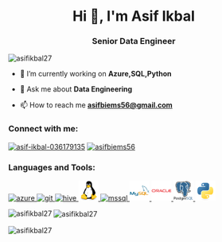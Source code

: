 <h1 align="center">Hi 👋, I'm Asif Ikbal</h1>
<h3 align="center">Senior Data Engineer</h3>

<p align="left"> <img src="https://komarev.com/ghpvc/?username=asifikbal27&label=Profile%20views&color=0e75b6&style=flat" alt="asifikbal27" /> </p>

- 🔭 I’m currently working on **Azure,SQL,Python**

- 💬 Ask me about **Data Engineering**

- 📫 How to reach me **asifbiems56@gmail.com**

<h3 align="left">Connect with me:</h3>
<p align="left">
<a href="https://linkedin.com/in/asif-ikbal-036179135" target="blank"><img align="center" src="https://raw.githubusercontent.com/rahuldkjain/github-profile-readme-generator/master/src/images/icons/Social/linked-in-alt.svg" alt="asif-ikbal-036179135" height="30" width="40" /></a>
<a href="https://www.hackerrank.com/asifbiems56" target="blank"><img align="center" src="https://raw.githubusercontent.com/rahuldkjain/github-profile-readme-generator/master/src/images/icons/Social/hackerrank.svg" alt="asifbiems56" height="30" width="40" /></a>
</p>

<h3 align="left">Languages and Tools:</h3>
<p align="left"> <a href="https://azure.microsoft.com/en-in/" target="_blank" rel="noreferrer"> <img src="https://www.vectorlogo.zone/logos/microsoft_azure/microsoft_azure-icon.svg" alt="azure" width="40" height="40"/> </a> <a href="https://git-scm.com/" target="_blank" rel="noreferrer"> <img src="https://www.vectorlogo.zone/logos/git-scm/git-scm-icon.svg" alt="git" width="40" height="40"/> </a> <a href="https://hive.apache.org/" target="_blank" rel="noreferrer"> <img src="https://www.vectorlogo.zone/logos/apache_hive/apache_hive-icon.svg" alt="hive" width="40" height="40"/> </a> <a href="https://www.linux.org/" target="_blank" rel="noreferrer"> <img src="https://raw.githubusercontent.com/devicons/devicon/master/icons/linux/linux-original.svg" alt="linux" width="40" height="40"/> </a> <a href="https://www.microsoft.com/en-us/sql-server" target="_blank" rel="noreferrer"> <img src="https://www.svgrepo.com/show/303229/microsoft-sql-server-logo.svg" alt="mssql" width="40" height="40"/> </a> <a href="https://www.mysql.com/" target="_blank" rel="noreferrer"> <img src="https://raw.githubusercontent.com/devicons/devicon/master/icons/mysql/mysql-original-wordmark.svg" alt="mysql" width="40" height="40"/> </a> <a href="https://www.oracle.com/" target="_blank" rel="noreferrer"> <img src="https://raw.githubusercontent.com/devicons/devicon/master/icons/oracle/oracle-original.svg" alt="oracle" width="40" height="40"/> </a> <a href="https://www.postgresql.org" target="_blank" rel="noreferrer"> <img src="https://raw.githubusercontent.com/devicons/devicon/master/icons/postgresql/postgresql-original-wordmark.svg" alt="postgresql" width="40" height="40"/> </a> <a href="https://www.python.org" target="_blank" rel="noreferrer"> <img src="https://raw.githubusercontent.com/devicons/devicon/master/icons/python/python-original.svg" alt="python" width="40" height="40"/> </a> </p>

<p><img align="left" src="https://github-readme-stats.vercel.app/api/top-langs?username=asifikbal27&show_icons=true&locale=en&layout=compact" alt="asifikbal27" /></p>

<p>&nbsp;<img align="center" src="https://github-readme-stats.vercel.app/api?username=asifikbal27&show_icons=true&locale=en" alt="asifikbal27" /></p>

<p><img align="center" src="https://github-readme-streak-stats.herokuapp.com/?user=asifikbal27&" alt="asifikbal27" /></p>

